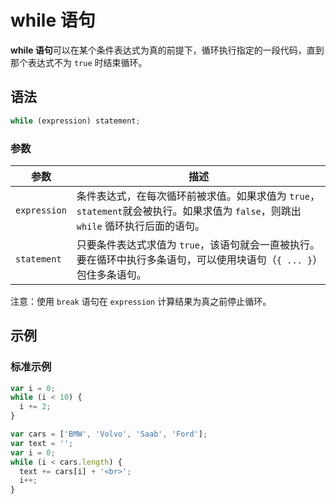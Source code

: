 # while 语句

**while 语句**可以在某个条件表达式为真的前提下，循环执行指定的一段代码，直到那个表达式不为 `true` 时结束循环。

## 语法

```javascript
while (expression) statement;
```

### 参数

| 参数         | 描述                                                                                                                              |
| ------------ | --------------------------------------------------------------------------------------------------------------------------------- |
| `expression` | 条件表达式，在每次循环前被求值。如果求值为 `true`，`statement`就会被执行。如果求值为 `false`，则跳出 `while` 循环执行后面的语句。 |
| `statement`  | 只要条件表达式求值为 `true`，该语句就会一直被执行。要在循环中执行多条语句，可以使用块语句（`{ ... }`）包住多条语句。              |

注意：使用 `break` 语句在 `expression` 计算结果为真之前停止循环。

## 示例

### 标准示例

```javascript
var i = 0;
while (i < 10) {
  i += 2;
}
```

```javascript
var cars = ['BMW', 'Volvo', 'Saab', 'Ford'];
var text = '';
var i = 0;
while (i < cars.length) {
  text += cars[i] + '<br>';
  i++;
}
```
